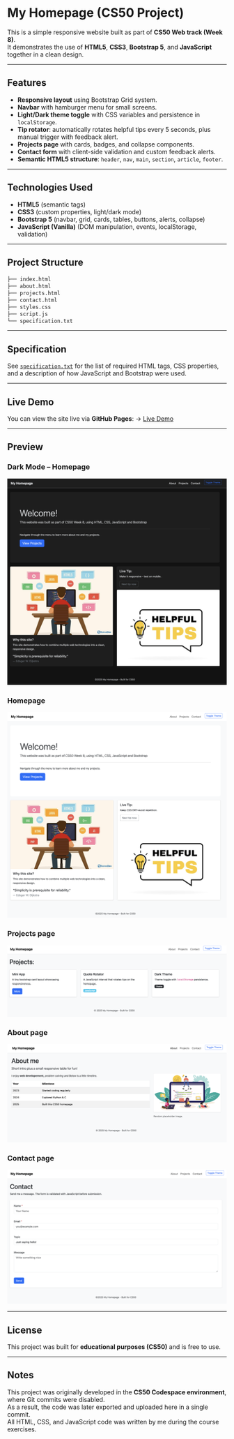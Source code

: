 # My Homepage (CS50 Project)

This is a simple responsive website built as part of **CS50 Web track (Week 8)**.  
It demonstrates the use of **HTML5**, **CSS3**, **Bootstrap 5**, and **JavaScript** together in a clean design.

---

## Features
- **Responsive layout** using Bootstrap Grid system.
- **Navbar** with hamburger menu for small screens.
- **Light/Dark theme toggle** with CSS variables and persistence in `localStorage`.
- **Tip rotator**: automatically rotates helpful tips every 5 seconds, plus manual trigger with feedback alert.
- **Projects page** with cards, badges, and collapse components.
- **Contact form** with client-side validation and custom feedback alerts.
- **Semantic HTML5 structure**: `header`, `nav`, `main`, `section`, `article`, `footer`.

---

## Technologies Used
- **HTML5** (semantic tags)
- **CSS3** (custom properties, light/dark mode)
- **Bootstrap 5** (navbar, grid, cards, tables, buttons, alerts, collapse)
- **JavaScript (Vanilla)** (DOM manipulation, events, localStorage, validation)

---

## Project Structure
```
├── index.html
├── about.html
├── projects.html
├── contact.html
├── styles.css
├── script.js
└── specification.txt
```

---

## Specification
See [`specification.txt`](specification.txt) for the list of required HTML tags, CSS properties, and a description of how JavaScript and Bootstrap were used.

---

## Live Demo
You can view the site live via **GitHub Pages**:
&rarr; [Live Demo](https://andrewkm05.github.io/cs50-homepage)

---

## Preview

### Dark Mode – Homepage
![Dark mode screenshot](images/dark-mode.png)

### Homepage
![Homepage screenshot](images/Homepage.png)

### Projects page
![Projects screenshot](images/Projects.png)

### About page
![About screenshot](images/About.png)

### Contact page
![Contact screenshot](images/Contact.png)

---

## License
This project was built for **educational purposes (CS50)** and is free to use.

---

## Notes
This project was originally developed in the **CS50 Codespace environment**, where Git commits were disabled.  
As a result, the code was later exported and uploaded here in a single commit.  
All HTML, CSS, and JavaScript code was written by me during the course exercises.

